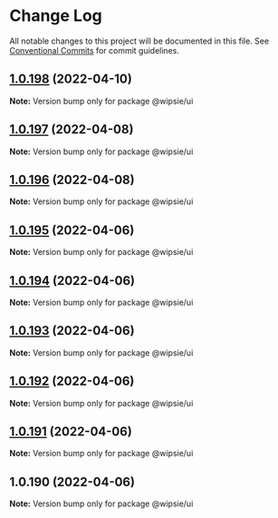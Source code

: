 # Change Log

All notable changes to this project will be documented in this file.
See [Conventional Commits](https://conventionalcommits.org) for commit guidelines.

## [1.0.198](https://github.com/dumboldspider/wipsie-ui/compare/v1.0.197...v1.0.198) (2022-04-10)

**Note:** Version bump only for package @wipsie/ui





## [1.0.197](https://github.com/dumboldspider/wipsie-ui/compare/v1.0.196...v1.0.197) (2022-04-08)

**Note:** Version bump only for package @wipsie/ui





## [1.0.196](https://github.com/dumboldspider/wipsie-ui/compare/v1.0.195...v1.0.196) (2022-04-08)

**Note:** Version bump only for package @wipsie/ui





## [1.0.195](https://github.com/dumboldspider/wipsie-ui/compare/v1.0.194...v1.0.195) (2022-04-06)

**Note:** Version bump only for package @wipsie/ui





## [1.0.194](https://github.com/dumboldspider/wipsie-ui/compare/v1.0.193...v1.0.194) (2022-04-06)

**Note:** Version bump only for package @wipsie/ui





## [1.0.193](https://github.com/dumboldspider/wipsie-ui/compare/v1.0.192...v1.0.193) (2022-04-06)

**Note:** Version bump only for package @wipsie/ui





## [1.0.192](https://github.com/dumboldspider/wipsie-ui/compare/v1.0.191...v1.0.192) (2022-04-06)

**Note:** Version bump only for package @wipsie/ui





## [1.0.191](https://github.com/dumboldspider/wipsie-ui/compare/v1.0.190...v1.0.191) (2022-04-06)

**Note:** Version bump only for package @wipsie/ui





## 1.0.190 (2022-04-06)

**Note:** Version bump only for package @wipsie/ui
